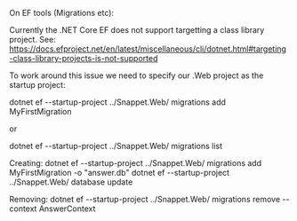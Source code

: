 On EF tools (Migrations etc):

Currently the .NET Core EF does not support targetting a class library project. See: 
https://docs.efproject.net/en/latest/miscellaneous/cli/dotnet.html#targeting-class-library-projects-is-not-supported 

To work around this issue we need to specify our .Web project as the startup project:

dotnet ef --startup-project ../Snappet.Web/ migrations add MyFirstMigration

or

dotnet ef --startup-project ../Snappet.Web/ migrations list

Creating:
dotnet ef --startup-project ../Snappet.Web/ migrations add MyFirstMigration -o "answer.db"
dotnet ef --startup-project ../Snappet.Web/ database update

Removing:
dotnet ef --startup-project ../Snappet.Web/ migrations remove --context AnswerContext
